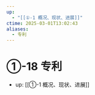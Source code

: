 ```yaml
---
up:
  - "[[①-1 概况、现状、进展]]"
ctime: 2025-03-01T13:02:43
aliases:
  - 专利
---
```


# ①-18 专利

- up: [[①-1 概况、现状、进展]]
